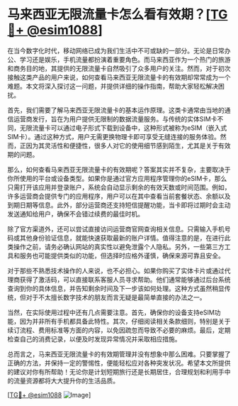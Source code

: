 # 马来西亚无限流量卡怎么看有效期？[[TG💪+ @esim1088](https://t.me/s/esim1088)]

在当今数字化时代，移动网络已成为我们生活中不可或缺的一部分。无论是日常办公、学习还是娱乐，手机流量都扮演着重要角色。而马来西亚作为一个热门的旅游和商务目的地，其提供的无限流量卡自然吸引了众多用户的关注。然而，对于初次接触这类产品的用户来说，如何查看马来西亚无限流量卡的有效期却常常成为一个难题。本文将深入探讨这一问题，并提供详细的操作指南，帮助大家轻松解决困扰。

首先，我们需要了解马来西亚无限流量卡的基本运作原理。这类卡通常由当地的通信运营商发行，旨在为用户提供无限制的数据流量服务。与传统的实体SIM卡不同，无限流量卡可以通过电子形式下载到设备中，这种形式被称为eSIM（嵌入式SIM卡）。通过这种方式，用户无需更换物理卡即可享受无缝连接的服务体验。然而，正因为其灵活性和便捷性，很多人对它的使用细节感到陌生，尤其是关于有效期的问题。

那么，如何查看马来西亚无限流量卡的有效期呢？答案其实并不复杂，主要取决于你所使用的平台或设备类型。如果你是通过官方应用程序管理你的eSIM卡，那么只需打开该应用并登录账户，系统会自动显示剩余的有效天数或时间范围。例如，许多运营商会提供专门的应用程序，用户可以在其中查看当前套餐状态、余额以及到期日期等信息。此外，部分运营商还支持短信提醒功能，当卡即将过期时会主动发送通知给用户，确保不会错过续费的最佳时机。

除了官方渠道外，还可以尝试直接访问运营商官网查询相关信息。只需输入手机号码或其他身份验证信息，就能快速获取最新的账户详情。值得注意的是，在进行此类操作之前，请务必确认网站的真实性以避免泄露个人隐私。另外，一些第三方工具和服务也可能提供类似的功能，但选择时应格外谨慎，确保来源可靠且安全。

对于那些不熟悉技术操作的人来说，也不必担心。如果你购买了实体卡片或通过代理商获得了激活码，可以直接联系客服人员寻求帮助。他们通常能够通过后台系统查询到你的具体信息，并告知剩余时间及下一步该如何处理。这种方式虽然稍显传统，但对于不太擅长数字技术的朋友而言无疑是最简单直接的办法之一。

当然，在实际使用过程中还有几点需要注意。首先，确保你的设备支持eSIM功能，因为并非所有手机都具备此特性。其次，仔细阅读相关条款细则，特别是关于续订流程、费用标准等方面的内容，以免因疏忽而导致不必要的麻烦。最后，定期检查自己的消费记录，以便及时发现异常情况并采取相应措施。

总而言之，马来西亚无限流量卡的有效期管理并没有想象中那么困难。只要掌握了正确的方法，并保持一定的警惕性，便能轻松应对各种突发状况。希望本文所提供的建议对你有所帮助！无论你是计划短期旅行还是长期居住，合理规划和利用手中的流量资源都将大大提升你的生活品质。

[[TG💪+ @esim1088](https://t.me/s/esim1088) ![Image](https://i.postimg.cc/4NQfJmqS/Snipaste-2025-05-13-00-14-12.png)]